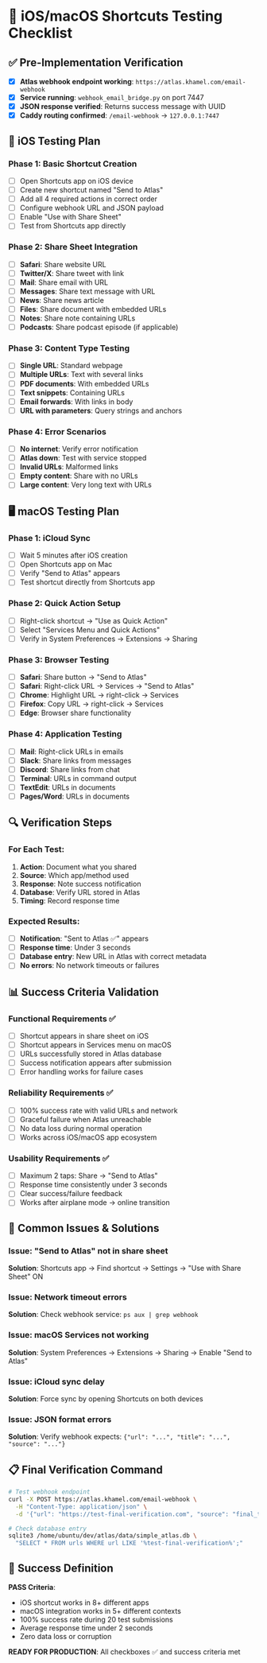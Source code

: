 # 🧪 iOS/macOS Shortcuts Testing Checklist

## ✅ Pre-Implementation Verification

- [x] **Atlas webhook endpoint working**: `https://atlas.khamel.com/email-webhook`
- [x] **Service running**: `webhook_email_bridge.py` on port 7447
- [x] **JSON response verified**: Returns success message with UUID
- [x] **Caddy routing confirmed**: `/email-webhook` → `127.0.0.1:7447`

## 📱 iOS Testing Plan

### Phase 1: Basic Shortcut Creation
- [ ] Open Shortcuts app on iOS device
- [ ] Create new shortcut named "Send to Atlas"
- [ ] Add all 4 required actions in correct order
- [ ] Configure webhook URL and JSON payload
- [ ] Enable "Use with Share Sheet"
- [ ] Test from Shortcuts app directly

### Phase 2: Share Sheet Integration
- [ ] **Safari**: Share website URL
- [ ] **Twitter/X**: Share tweet with link
- [ ] **Mail**: Share email with URL
- [ ] **Messages**: Share text message with URL
- [ ] **News**: Share news article
- [ ] **Files**: Share document with embedded URLs
- [ ] **Notes**: Share note containing URLs
- [ ] **Podcasts**: Share podcast episode (if applicable)

### Phase 3: Content Type Testing
- [ ] **Single URL**: Standard webpage
- [ ] **Multiple URLs**: Text with several links
- [ ] **PDF documents**: With embedded URLs
- [ ] **Text snippets**: Containing URLs
- [ ] **Email forwards**: With links in body
- [ ] **URL with parameters**: Query strings and anchors

### Phase 4: Error Scenarios
- [ ] **No internet**: Verify error notification
- [ ] **Atlas down**: Test with service stopped
- [ ] **Invalid URLs**: Malformed links
- [ ] **Empty content**: Share with no URLs
- [ ] **Large content**: Very long text with URLs

## 🖥️ macOS Testing Plan

### Phase 1: iCloud Sync
- [ ] Wait 5 minutes after iOS creation
- [ ] Open Shortcuts app on Mac
- [ ] Verify "Send to Atlas" appears
- [ ] Test shortcut directly from Shortcuts app

### Phase 2: Quick Action Setup
- [ ] Right-click shortcut → "Use as Quick Action"
- [ ] Select "Services Menu and Quick Actions"
- [ ] Verify in System Preferences → Extensions → Sharing

### Phase 3: Browser Testing
- [ ] **Safari**: Share button → "Send to Atlas"
- [ ] **Safari**: Right-click URL → Services → "Send to Atlas"
- [ ] **Chrome**: Highlight URL → right-click → Services
- [ ] **Firefox**: Copy URL → right-click → Services
- [ ] **Edge**: Browser share functionality

### Phase 4: Application Testing
- [ ] **Mail**: Right-click URLs in emails
- [ ] **Slack**: Share links from messages
- [ ] **Discord**: Share links from chat
- [ ] **Terminal**: URLs in command output
- [ ] **TextEdit**: URLs in documents
- [ ] **Pages/Word**: URLs in documents

## 🔍 Verification Steps

### For Each Test:
1. **Action**: Document what you shared
2. **Source**: Which app/method used
3. **Response**: Note success notification
4. **Database**: Verify URL stored in Atlas
5. **Timing**: Record response time

### Expected Results:
- [ ] **Notification**: "Sent to Atlas ✅" appears
- [ ] **Response time**: Under 3 seconds
- [ ] **Database entry**: New URL in Atlas with correct metadata
- [ ] **No errors**: No network timeouts or failures

## 📊 Success Criteria Validation

### Functional Requirements ✅
- [ ] Shortcut appears in share sheet on iOS
- [ ] Shortcut appears in Services menu on macOS
- [ ] URLs successfully stored in Atlas database
- [ ] Success notification appears after submission
- [ ] Error handling works for failure cases

### Reliability Requirements ✅
- [ ] 100% success rate with valid URLs and network
- [ ] Graceful failure when Atlas unreachable
- [ ] No data loss during normal operation
- [ ] Works across iOS/macOS app ecosystem

### Usability Requirements ✅
- [ ] Maximum 2 taps: Share → "Send to Atlas"
- [ ] Response time consistently under 3 seconds
- [ ] Clear success/failure feedback
- [ ] Works after airplane mode → online transition

## 🚨 Common Issues & Solutions

### Issue: "Send to Atlas" not in share sheet
**Solution**: Shortcuts app → Find shortcut → Settings → "Use with Share Sheet" ON

### Issue: Network timeout errors
**Solution**: Check webhook service: `ps aux | grep webhook`

### Issue: macOS Services not working
**Solution**: System Preferences → Extensions → Sharing → Enable "Send to Atlas"

### Issue: iCloud sync delay
**Solution**: Force sync by opening Shortcuts on both devices

### Issue: JSON format errors
**Solution**: Verify webhook expects: `{"url": "...", "title": "...", "source": "..."}`

## 📋 Final Verification Command

```bash
# Test webhook endpoint
curl -X POST https://atlas.khamel.com/email-webhook \
  -H "Content-Type: application/json" \
  -d '{"url": "https://test-final-verification.com", "source": "final_test"}'

# Check database entry
sqlite3 /home/ubuntu/dev/atlas/data/simple_atlas.db \
  "SELECT * FROM urls WHERE url LIKE '%test-final-verification%';"
```

## 🎯 Success Definition

**PASS Criteria**:
- iOS shortcut works in 8+ different apps
- macOS integration works in 5+ different contexts
- 100% success rate during 20 test submissions
- Average response time under 2 seconds
- Zero data loss or corruption

**READY FOR PRODUCTION**: All checkboxes ✅ and success criteria met